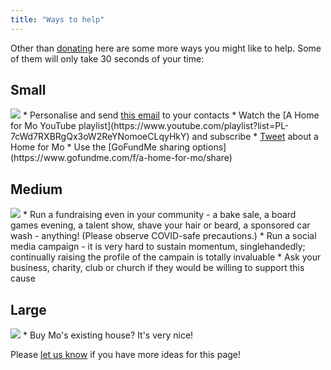 ```yaml
---
title: "Ways to help"
---
```


Other than [donating](https://www.gofundme.com/f/a-home-for-mo) here are some
more ways you might like to help. Some of them will only take 30 seconds of
your time:

## Small
<img class="tshirt" src="/images/t-shirt-S-s.png" />
* Personalise and send <a class="button" href="mailto:replace@this.email?subject=A%20Home%20fo%20Mo&body=Hi%2C%0D%0A%0D%0APlease%20would%20you%20take%20a%20look%20at%20this%3F%20My%20friends%20the%20Pomeroys%20are%20on%20a%20mission%20to%20provide%20a%20suitable%20home%20for%20their%20profoundly%20disabled%20son%20Morgan.%20They%27ve%20set%20up%20a%20GoFundMe%20campaign%20to%20raise%20funds%20and%20awareness.%0D%0A%0D%0AYou%20can%20read%20more%20here%3A%20https%3A%2F%2Fahomeformo.com.%0D%0A%0D%0AThank%20you%20for%20taking%20the%20time%20to%20look%21%20Can%20you%20help%3F%0D%0A%0D%0ABest%20wishes.">this email</a> to your contacts
* Watch the
  [A Home for Mo YouTube playlist](https://www.youtube.com/playlist?list=PL-7cWd7RXBRgQx3oW2ReYNomoeCLqyHkY)
  and subscribe
* <a href="https://twitter.com/share?ref_src=twsrc%5Etfw" class="twitter-share-button" data-size="large" data-text="Please consider supporting this amazing cause to find a home for Mo, a profoundly disabled boy. Thank you! #ahfm #aHomeForMo" data-url="https://ahomeformo.pomeroy.me" data-via="robpomeroy" data-hashtags="ahomeformo" data-show-count="false">Tweet</a><script async src="https://platform.twitter.com/widgets.js" charset="utf-8"></script> about a Home for Mo
* Use the [GoFundMe sharing options](https://www.gofundme.com/f/a-home-for-mo/share)

<div style=" clear: both; width: 100%;"></div>

## Medium
<img class="tshirt" src="/images/t-shirt-M-s.png" />
* Run a fundraising even in your community - a bake sale, a board games evening,
  a talent show, shave your hair or beard, a sponsored car wash - anything!
  (Please observe COVID-safe precautions.)
* Run a social media campaign - it is very hard to sustain momentum,
  singlehandedly; continually raising the profile of the campain is totally
  invaluable
* Ask your business, charity, club or church if they would be willing to
  support this cause

<div style=" clear: both; width: 100%;"></div>

## Large
<img class="tshirt" src="/images/t-shirt-L-s.png" />
* Buy Mo's existing house? It's very nice!

<div style=" clear: both; width: 100%;"></div>

Please [let us know](/#contact) if you have more ideas for this page!
